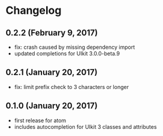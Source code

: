 # Changelog

## 0.2.2 (February 9, 2017)
 - fix: crash caused by missing dependency import
 - updated completions for UIkit 3.0.0-beta.9

## 0.2.1 (January 20, 2017)
  - fix: limit prefix check to 3 characters or longer

## 0.1.0 (January 20, 2017)
  - first release for atom
  - includes autocompletion for UIkit 3 classes and attributes
